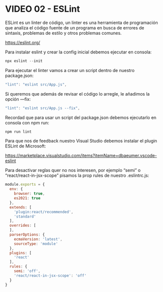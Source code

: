 # VIDEO 02 - ESLint

ESLint es un linter de código, un linter es una herramienta de programación que analiza el código fuente de un programa en busca de errores de sintaxis, problemas de estilo y otros problemas comunes.

<https://eslint.org/>

Para instalar eslint y crear la config inicial debemos ejecutar en consola:

```jsx
npx eslint --init
```

Para ejecutar el linter vamos a crear un script dentro de nuestro package.json:

```jsx
"lint": "eslint src/App.js",
```

Si queremos que además de revisar el código lo arregle, le añadimos la opción —fix:

```jsx
"lint": "eslint src/App.js --fix",
```

Recordad que para usar un script del package.json debemos ejecutarlo en consola con npm run:

```scss
npm run lint
```

Para que nos de feedback nuestro Visual Studio debemos instalar el plugin ESLint de Microsoft:

<https://marketplace.visualstudio.com/items?itemName=dbaeumer.vscode-eslint>

Para desactivar reglas quer no nos interesen, por ejemplo “semi” o “react/react-in-jsx-scope” pisamos la prop rules de nuestro .eslintrc.js:

```javascript
module.exports = {
  env: {
    browser: true,
    es2021: true
  },
  extends: [
    'plugin:react/recommended',
    'standard'
  ],
  overrides: [
  ],
  parserOptions: {
    ecmaVersion: 'latest',
    sourceType: 'module'
  },
  plugins: [
    'react'
  ],
  rules: {
    semi: 'off',
    'react/react-in-jsx-scope': 'off'
  }
}
```
